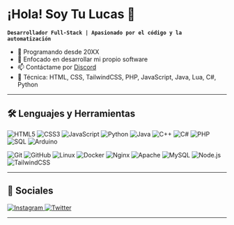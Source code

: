 # ¡Hola! Soy Tu Lucas 👋

**`Desarrollador Full-Stack | Apasionado por el código y la automatización`**

- 🔭 Programando desde 20XX  
- 🌱 Enfocado en desarrollar mi propio software  
- 📫 Contáctame por [Discord](https://discord.com/users/szykod1)  
- 💬 Técnica: HTML, CSS, TailwindCSS, PHP, JavaScript, Java, Lua, C#, Python  

---

## 🛠 Lenguajes y Herramientas

<p align="left">
  <img src="https://img.shields.io/badge/HTML5-E34F26?logo=html5&logoColor=fff" alt="HTML5"/>
  <img src="https://img.shields.io/badge/CSS3-1572B6?logo=css3&logoColor=fff" alt="CSS3"/>
  <img src="https://img.shields.io/badge/JavaScript-F7DF1E?logo=javascript&logoColor=000" alt="JavaScript"/>
  <img src="https://img.shields.io/badge/Python-3776AB?logo=python&logoColor=fff" alt="Python"/>
  <img src="https://img.shields.io/badge/Java-007396?logo=java&logoColor=fff" alt="Java"/>
  <img src="https://img.shields.io/badge/C++-00599C?logo=c%2B%2B&logoColor=fff" alt="C++"/>
  <img src="https://img.shields.io/badge/C#-239120?logo=c-sharp&logoColor=fff" alt="C#"/>
  <img src="https://img.shields.io/badge/PHP-777BB4?logo=php&logoColor=fff" alt="PHP"/>
  <img src="https://img.shields.io/badge/SQL-4479A1?logo=mysql&logoColor=fff" alt="SQL"/>
  <img src="https://img.shields.io/badge/Arduino-00979D?logo=arduino&logoColor=fff" alt="Arduino"/>
</p>

<p align="left">
  <img src="https://img.shields.io/badge/Git-F05032?logo=git&logoColor=fff" alt="Git"/>
  <img src="https://img.shields.io/badge/GitHub-181717?logo=github&logoColor=fff" alt="GitHub"/>
  <img src="https://img.shields.io/badge/Linux-FCC624?logo=linux&logoColor=000" alt="Linux"/>
  <img src="https://img.shields.io/badge/Docker-2496ED?logo=docker&logoColor=fff" alt="Docker"/>
  <img src="https://img.shields.io/badge/Nginx-009639?logo=nginx&logoColor=fff" alt="Nginx"/>
  <img src="https://img.shields.io/badge/Apache-E34F26?logo=apache&logoColor=fff" alt="Apache"/>
  <img src="https://img.shields.io/badge/MySQL-4479A1?logo=mysql&logoColor=fff" alt="MySQL"/>
  <img src="https://img.shields.io/badge/Node.js-339933?logo=node.js&logoColor=fff" alt="Node.js"/>
  <img src="https://img.shields.io/badge/TailwindCSS-38B2AC?logo=tailwind-css&logoColor=fff" alt="TailwindCSS"/>
</p>

---

## 📱 Sociales

<p align="left">
  <a href="https://instagram.com/lucasmussii">
    <img src="https://img.shields.io/badge/Instagram-E4405F?logo=instagram&logoColor=fff" alt="Instagram"/>
  </a>
  <a href="https://twitter.com/lucasmussi6">
    <img src="https://img.shields.io/badge/Twitter-1DA1F2?logo=twitter&logoColor=fff" alt="Twitter"/>
  </a>
</p>

---
